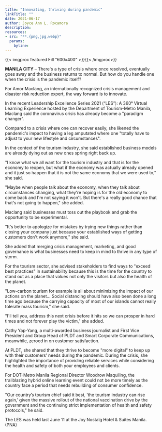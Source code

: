 ```yaml
---
title: "Innovating, thriving during pandemic"
linkTitle: ""
date: 2021-06-17
author: Joyce Ann L. Rocamora
description:
resources:
- src: "**.{png,jpg,webp}"
  params:
    byline: 
---
```

{{< imgproc featured Fill "600x400" >}}{{< /imgproc>}}

**MANILA CITY** –  There's a type of crisis where once resolved, eventually goes away and the business returns to normal. But how do you handle one when the crisis is the pandemic itself?

For Amor Maclang, an internationally recognized crisis management and disaster risk reduction expert, the way forward is to innovate.

In the recent Leadership Excellence Series 2021 (“LES”): A 360° Virtual Learning Experience hosted by the Department of Tourism-Metro Manila, Maclang said the coronavirus crisis has already become a "paradigm changer".

Compared to a crisis where one can recover easily, she likened the pandemic's impact to having a leg amputated where one "totally have to adjust to your new lifestyle and circumstances".

In the context of the tourism industry, she said established business models are already dying out as new ones spring right back up.

"I know what we all want for the tourism industry and that is for the economy to reopen, but what if the economy was actually already opened and it just so happen that it is not the same economy that we were used to," she said.

"Maybe when people talk about the economy, when they talk about circumstances changing, what they're hoping is for the old economy to come back and I'm not saying it won't. But there's a really good chance that that's not going to happen," she added.

Maclang said businesses must toss out the playbook and grab the opportunity to be experimental.

"It's better to apologize for mistakes by trying new things rather than closing your company just because your established ways of getting customers don't work anymore," she said.

She added that merging crisis management, marketing, and good governance is what businesses need to keep in mind to thrive in any type of storm.

For the tourism sector, she advised stakeholders to find ways to "exceed best practices" in sustainability because this is the time for the country to stand out as a place that values not only the visitors but also the health of the planet.

"Low-carbon tourism for example is all about minimizing the impact of our actions on the planet... Social distancing should have also been done a long time ago because the carrying capacity of most of our islands cannot really tolerate mass tourism," she said.

"I'll tell you, address this next crisis before it hits so we can prosper in hard times and not forever play the victim," she added.

Cathy Yap-Yang, a multi-awarded business journalist and First Vice President and Group Head of PLDT and Smart Corporate Communications, meanwhile, zeroed in on customer satisfaction.

At PLDT, she shared that they thrive to become "more digital" to keep up with their customers' needs during the pandemic. During the crisis, she highlighted the importance of providing reliable services while considering the health and safety of both your employees and clients.

For DOT-Metro Manila Regional Director Woodrow Maquiling, the trailblazing hybrid online learning event could not be more timely as the country face a period that needs rebuilding of consumer confidence.

"Our country’s tourism chief said it best, 'the tourism industry can rise again,' given the massive rollout of the national vaccination drive by the government and the continuing strict implementation of health and safety protocols," he said.

The LES was held last June 11 at the Joy Nostalg Hotel & Suites Manila. (PNA)